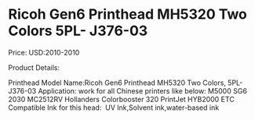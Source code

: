 # Ricoh Gen6 Printhead MH5320 Two Colors 5PL- J376-03

Price: USD:2010-2010

Product Details:

Printhead Model Name:Ricoh Gen6 Printhead MH5320 Two Colors, 5PL- J376-03
Application: work for all Chinese printers like below:
M5000
SG6 2030
MC2512RV
Hollanders Colorbooster 320
PrintJet HYB2000 ETC
Compatible Ink for this head:  UV Ink,Solvent ink,water-based ink
